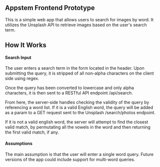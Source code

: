 ## Appstem Frontend Prototype

This is a simple web app that allows users to search for images by word. It utilizes the Unsplash API to retrieve images based on the user's search term.

## How It Works

#### Search Input

The user enters a search term in the form located in the header. Upon submitting the query, it is stripped of all non-alpha characters on the client side using regex.

Once the query has been converted to lowercase and only alpha characters, it is then sent to a RESTful API endpoint /api/search.

From here, the server-side handles checking the validity of the query by referencing a word list. If it is a valid English word, the query will be added as a param to a GET request sent to the Unsplash /search/photos endpoint.

If it is not a valid english word, the server will attempt to find the closest valid match, by permutating all the vowels in the word and then returning the first valid match, if any.

#### Assumptions

The main assumption is that the user will enter a single word query. Future versions of the app could include support for multi-word queries. 

